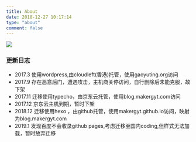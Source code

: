 ```yaml
---
title: About
date: 2018-12-27 10:17:14
type: "about"
comment: false
---
```

![](https://cloud-doc-img.makergyt.com/image/qrcode.jpg)
### 更新日志
- 2017.3 使用wordpress,由cloudleft(香港)托管，使用gaoyuting.org访问
 - 2017.9 存在恶意后门，遭遇攻击，主机商关停访问，自行删除后未能克服，故下架
- 2017.11 迁移使用typecho，由京东云托管，使用blog.makergyt.com访问
 - 2017.12 京东云主机到期，暂时下架
- 2018.12 迁移使用hexo ，由github托管，使用makergyt.github.io访问，映射为blog.makergyt.com
 - 2019.1 发现百度不会收录github pages,考虑迁移至国内coding,但样式无法加载，暂时放弃迁移